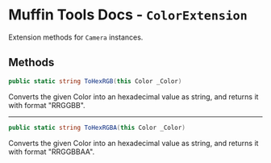 # Muffin Tools Docs - `ColorExtension`

Extension methods for `Camera` instances.

## Methods

```cs
public static string ToHexRGB(this Color _Color)
```

Converts the given Color into an hexadecimal value as string, and returns it with format "RRGGBB".

---

```cs
public static string ToHexRGBA(this Color _Color)
```

Converts the given Color into an hexadecimal value as string, and returns it with format "RRGGBBAA".